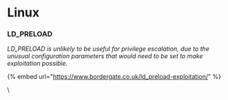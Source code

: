 # Linux

### LD\_PRELOAD

_LD\_PRELOAD is unlikely to be useful for privilege escalation, due to the unusual configuration parameters that would need to be set to make exploitation possible._

{% embed url="https://www.bordergate.co.uk/ld_preload-exploitation/" %}

\
